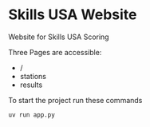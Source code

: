 # Skills USA Website

Website for Skills USA Scoring

Three Pages are accessible:

- /
- stations
- results

To start the project run these commands

```bash
uv run app.py
```
